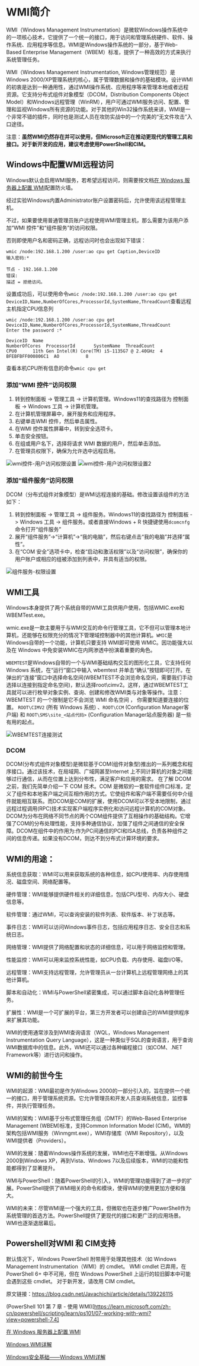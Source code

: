 # WMI简介

WMI（Windows Management Instrumentation）是微软Windows操作系统中的一项核心技术，它提供了一个统一的接口，用于访问和管理系统硬件、软件、操作系统、应用程序等信息。WMI是Windows操作系统的一部分，基于Web-Based Enterprise Management（WBEM）标准，提供了一种高效的方式来执行系统管理任务。

WMI（Windows Management Instrumentation, Windows管理规范）是Windows 2000/XP管理系统的核心，属于管理数据和操作的基础模块。设计WMI的初衷是达到一种通用性，通过WMI操作系统、应用程序等来管理本地或者远程资源。它支持分布式组件对象模型（DCOM，Distribution Components Object Model）和Windows远程管理（WinRM），用户可通过WMI服务访问、配置、管理和监视Windows所有资源的功能。对于其他的Win32操作系统来讲，WMI是一个非常不错的插件，同时也是测试人员在攻防实战中的一个完美的“无文件攻击”入口途径。

注意：**虽然WMI仍然存在并可以使用，但Microsoft正在推动更现代的管理工具和接口。对于新开发的应用，建议考虑使用PowerShell和CIM。**


## Windows中配置WMI远程访问

Windows默认会启用WMI服务，若希望远程访问，则需要按文档[在 Windows 服务器上配置 WMI](https://www.site24x7.cn/help/admin/adding-a-monitor/configuring-wmi.html)配置防火墙。

经过实验Windows内置Administrator账户设置密码后，允许使用该远程管理主机。

不过，如果要使用普通管理员账户远程使用WMI管理主机，那么需要为该用户添加“WMI 控件”和“组件服务”的访问权限。

否则即使用户名和密码正确，远程访问时也会出现如下错误：

```
wmic /node:192.168.1.200 /user:ao cpu get Caption,DeviceID
输入密码:*

节点 - 192.168.1.200
错误:
描述 = 拒绝访问。
```

设置成功后，可以使用命令`wmic /node:192.168.1.200 /user:ao cpu get DeviceID,Name,NumberOfCores,ProcessorId,SystemName,ThreadCount`查看远程主机指定CPU信息列

```
wmic /node:192.168.1.200 /user:ao cpu get DeviceID,Name,NumberOfCores,ProcessorId,SystemName,ThreadCount
Enter the password :*

DeviceID  Name                                            NumberOfCores  ProcessorId       SystemName  ThreadCount
CPU0      11th Gen Intel(R) Core(TM) i5-1135G7 @ 2.40GHz  4              BFEBFBFF000806C1  AO          8
```

查看本机CPU所有信息的命令`wmic cpu get`


### 添加“WMI 控件”访问权限

1. 转到控制面板 -> 管理工具 -> 计算机管理。Windows11的查找路径为 控制面板 -> Windows 工具 -> 计算机管理。
2. 在计算机管理屏幕中，展开服务和应用程序。
3. 右键单击WMI 控件，然后单击属性。
4. 在WMI 控件属性屏幕中，转到安全选项卡。
5. 单击安全按钮。
6. 在组或用户名下，选择将请求 WMI 数据的用户，然后单击添加。
7. 在管理员权限下，确保为允许选中远程启用。

<img src="wmi_imgs/wmi控件-用户访问权限设置.png" alt="wmi控件-用户访问权限设置" />
<img src="wmi_imgs/wmi控件-用户访问权限设置2.png" alt="wmi控件-用户访问权限设置2" />

### 添加“组件服务”访问权限

DCOM（分布式组件对象模型）是WMI远程连接的基础。修改设置该组件的方法如下：

1. 转到控制面板 -> 管理工具 -> 组件服务。Windows11的查找路径为 控制面板 -> Windows 工具 -> 组件服务。或者直接Windows + R 快捷键使用`dcomcnfg`命令打开“组件服务”
2. 展开“组件服务”->“计算机”->“我的电脑”，然后右键点击“我的电脑”并选择“属性”。
3. 在“COM 安全”选项卡中，检查“启动和激活权限”以及“访问权限”，确保你的用户账户或相应的组被添加到列表中，并具有适当的权限。

<img src="wmi_imgs/组件服务-权限设置.png" alt="组件服务-权限设置" />

## WMI工具

Windows本身提供了两个系统自带的WMI工具供用户使用，包括WMIC.exe和WBEMTest.exe。

wmic.exe是一款主要用于与WMI交互的命令行管理工具，它不但可以管理本地计算机，还能够在权限充分的情况下管理域控制器中的其他计算机。`WMIC`是Windows自带的一个功能，计算机只要支持 WMI即可使用 WMIC。因功能强大以及在 Windows 中免安装WMIC在内网渗透中扮演着重要的角色。

`WBEMTEST`是Windows自带的一个与WMI基础结构交互的图形化工具，它支持任何Windows 系统，在“运行”窗口中输入 wbemtest 并单击“确认”按钮即可打开。在弹出的“连接”窗口中选择命名空间(WBEMTEST不会浏览命名空间，需要我们手动选择以连接到指定命名空间)，默认选择root\cimv2。这样，通过WBEMTEST工具就可以进行枚举对象实例、查询、创建和修改WMI类与对象等操作。注意：WBEMTEST 的一个限制是它不会浏览 WMI 命名空间 ， 你需要知道要连接的位置。 `ROOT\CIMV2` (所有 Windows 系统) 、`ROOT\CCM` (Configuration Manager客户端) 和 `ROOT\SMS\site_<站点代码>` (Configuration Manager站点服务器) 是一些有用的起点。

<img src="wmi_imgs/WBEMTEST连接测试.png" alt="WBEMTEST连接测试" />

### DCOM

DCOM(分布式组件对象模型)是微软基于COM(组件对象型)推出的一系列概念和程序接口。通过该技术，在局域网、广域网甚至Internet 上不同计算机的对象之间能够过行通信，从而在位置上达到分布性，满足客户和应用的需求。
在了解 DCOM 之前，我们先简单介绍一下 COM 技术。COM 是微软的一套软件组件口标准，定义了组件和本地客户端之间互相作用的方式。它使组件和客户端不需要任何中介组件就能相互联系。而DCOM是COM的扩展，使用DCOM可以不受本地限制，通过远程过程调用(RPC)技术实现客户端程序实例化和访问远程计算机的COM对象。DCOM为分布在网络不同节点的两个COM组件提供了互相操作的基础结构。它增强了COM的分布处理性能，支持多种通信协议，加强了组件之间通信的安全保障。DCOM在组件中的作用为:作为PC间通信的PCI和ISA总线，负责各种组件之间的信息传递。如果没有DCOM，则达不到分布式计算环境的要求。


## WMI的用途：

系统信息获取：WMI可以用来获取系统的各种信息，如CPU使用率、内存使用情况、磁盘空间、网络配置等。

硬件管理：WMI能够提供硬件相关的详细信息，包括CPU型号、内存大小、硬盘信息等。

软件管理：通过WMI，可以查询安装的软件列表、软件版本、补丁状态等。

事件日志：WMI可以访问Windows事件日志，包括应用程序日志、安全日志和系统日志。

网络管理：WMI提供了网络配置和状态的详细信息，可以用于网络监控和管理。

性能监控：WMI可以用来监控系统性能，如CPU负载、内存使用、磁盘I/O等。

远程管理：WMI支持远程管理，允许管理员从一台计算机上远程管理网络上的其他计算机。

脚本和自动化：WMI与PowerShell紧密集成，可以通过脚本自动化各种管理任务。

扩展性：WMI是一个可扩展的平台，第三方开发者可以创建自己的WMI提供程序来扩展其功能。

WMI的使用通常涉及到WMI查询语言（WQL，Windows Management Instrumentation Query Language），这是一种类似于SQL的查询语言，用于查询WMI数据库中的信息。此外，WMI还可以通过各种编程接口（如COM、.NET Framework等）进行访问和操作。


## WMI的前世今生

WMI的起源：WMI最初是作为Windows 2000的一部分引入的，旨在提供一个统一的接口，用于管理系统资源。它允许管理员和开发人员查询系统信息，监控事件，并执行管理任务。

WMI的架构：WMI基于分布式管理任务组（DMTF）的Web-Based Enterprise Management (WBEM)标准，支持Common Information Model (CIM)。WMI的架构包括WMI服务（Winmgmt.exe），WMI存储库（WMI Repository），以及WMI提供者（Providers）。

WMI的发展：随着Windows操作系统的发展，WMI也在不断增强。从Windows 2000到Windows XP，再到Vista、Windows 7以及后续版本，WMI的功能和性能都得到了显著提升。

WMI与PowerShell：随着PowerShell的引入，WMI的管理功能得到了进一步的扩展。PowerShell提供了WMI相关的命令和模块，使得WMI的使用更加方便和强大。

WMI的未来：尽管WMI是一个强大的工具，但微软也在逐步推广PowerShell作为系统管理的首选方法。PowerShell提供了更现代的接口和更广泛的应用场景。WMI也逐渐退居幕后。

## Powershell对WMI 和 CIM支持

默认情况下，Windows PowerShell 附带用于处理其他技术（如 Windows Management Instrumentation（WMI）的 cmdlet。 WMI cmdlet 已弃用，在 PowerShell 6+ 中不可用，但在 Windows PowerShell 上运行的较旧脚本中可能会遇到这些 cmdlet。 对于新开发，请改用 CIM cmdlet。

原文链接：https://blog.csdn.net/Javachichi/article/details/139226115

(PowerShell 101 第 7 章 - 使用 WMI)[https://learn.microsoft.com/zh-cn/powershell/scripting/learn/ps101/07-working-with-wmi?view=powershell-7.4]

[在 Windows 服务器上配置 WMI](https://www.site24x7.cn/help/admin/adding-a-monitor/configuring-wmi.html)

[Windows WMI详解](https://blog.csdn.net/2401_83947434/article/details/137730527)

[Windows安全基础——Windows WMI详解](https://blog.csdn.net/wangluoanquan111/article/details/138273982)
